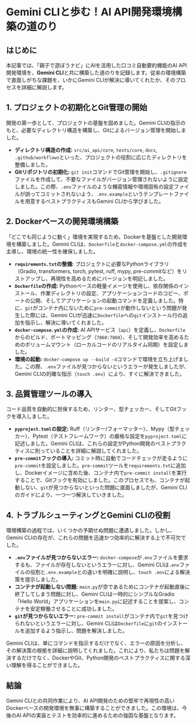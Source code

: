 # Gemini CLIと歩む！AI API開発環境構築の道のり

## はじめに

本記事では、「親子で遊ぼうナビ」にAIを活用した口コミ自動要約機能のAI API開発環境を、**Gemini CLI**と共に構築した道のりを記録します。従来の環境構築で直面しがちな課題を、いかにGemini CLIが解決に導いてくれたか、そのプロセスを詳細に解説します。

## 1. プロジェクトの初期化とGit管理の開始

開発の第一歩として、プロジェクトの基盤を固めました。Gemini CLIの指示のもと、必要なディレクトリ構造を構築し、Gitによるバージョン管理を開始しました。

*   **ディレクトリ構造の作成:** `src/ai_api/core`, `tests/core`, `docs`, `.github/workflows`といった、プロジェクトの役割に応じたディレクトリを整備しました。
*   **Gitリポジトリの初期化:** `git init`コマンドでGit管理を開始し、`.gitignore`ファイルを作成して、不要なファイルがバージョン管理されないように設定しました。この際、`.env`ファイルのような機密情報や環境固有の設定ファイルが誤ってコミットされないよう、`.env.example`というテンプレートファイルを用意するベストプラクティスもGemini CLIから学びました。

## 2. Dockerベースの開発環境構築

「どこでも同じように動く」環境を実現するため、Dockerを基盤とした開発環境を構築しました。Gemini CLIは、`Dockerfile`と`docker-compose.yml`の作成を主導し、環境の統一性を確保しました。

*   **`requirements.txt`の整備:** プロジェクトに必要なPythonライブラリ（Gradio, transformers, torch, pytest, ruff, mypy, pre-commitなど）をリストアップし、再現性を高めるためにバージョンを明記しました。
*   **`Dockerfile`の作成:** Pythonベースの軽量イメージを使用し、依存関係のインストール、作業ディレクトリの設定、アプリケーションコードのコピー、ポートの公開、そしてアプリケーションの起動コマンドを定義しました。特に、`git`がコンテナ内にないために`pre-commit`が動作しないという問題が発生した際には、Gemini CLIが迅速に`Dockerfile`への`git`インストール行の追加を指示し、解決に導いてくれました。
*   **`docker-compose.yml`の作成:** AI APIサービス（`api`）を定義し、`Dockerfile`からのビルド、ポートマッピング（`7860:7860`）、そして開発効率を高めるためのボリュームマウント（ローカルコードのリアルタイム同期）を設定しました。
*   **環境の起動:** `docker-compose up --build -d`コマンドで環境を立ち上げました。この際、`.env`ファイルが見つからないというエラーが発生しましたが、Gemini CLIの的確な指示（`touch .env`）により、すぐに解決できました。

## 3. 品質管理ツールの導入

コード品質を自動的に担保するため、リンター、型チェッカー、そしてGitフックを導入しました。

*   **`pyproject.toml`の設定:** Ruff（リンター/フォーマッター）、Mypy（型チェッカー）、Pytest（テストフレームワーク）の厳格な設定を`pyproject.toml`に記述しました。Gemini CLIは、これらの設定がPython開発のベストプラクティスに則っていることを詳細に解説してくれました。
*   **`pre-commit`フックの導入:** コミット時に自動でコードチェックが走るように`pre-commit`を設定しました。`pre-commit`ツールを`requirements.txt`に追加し、Dockerイメージに含めた後、コンテナ内で`pre-commit install`を実行することで、Gitフックを有効にしました。このプロセスでも、コンテナが起動しない、`git`が見つからないといった問題に直面しましたが、Gemini CLIのガイドにより、一つ一つ解決していきました。

## 4. トラブルシューティングとGemini CLIの役割

環境構築の過程では、いくつかの予期せぬ問題に遭遇しました。しかし、Gemini CLIの存在が、これらの問題を迅速かつ効率的に解決する上で不可欠でした。

*   **`.env`ファイルが見つからないエラー:** `docker-compose`が`.env`ファイルを要求するも、ファイルが存在しないというエラーに対し、Gemini CLIは`.env`ファイルの役割と`.env.example`との違いを明確に説明し、`touch .env`による解決策を提示しました。
*   **コンテナが起動しない問題:** `main.py`が空であるためにコンテナが起動直後に終了してしまう問題に対し、Gemini CLIは一時的にシンプルなGradio「Hello World」アプリケーションを`main.py`に記述することを提案し、コンテナを安定稼働させることに成功しました。
*   **`git`が見つからないエラー:** `pre-commit install`がコンテナ内で`git`を見つけられないというエラーに対し、Gemini CLIは`Dockerfile`に`git`のインストールを追加するよう指示し、問題を解決しました。

Gemini CLIは、単にコマンドを指示するだけでなく、エラーの原因を分析し、その解決策の根拠を詳細に説明してくれました。これにより、私たちは問題を解決するだけでなく、DockerやGit、Python開発のベストプラクティスに関する深い理解を得ることができました。

## 結論

Gemini CLIとの共同作業により、AI API開発のための堅牢で再現性の高いDockerベースの開発環境を無事に構築することができました。この環境は、今後のAI APIの実装とテストを効率的に進めるための強固な基盤となります。
